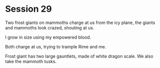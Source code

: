 # Session 29

Two frost giants on mammoths charge at us from the icy plane, the giants and mammoths look crazed, shouting at us.

I grow in size using my empowered blood.

Both charge at us, trying to trample Rime and me.

Frost giant has two large gauntlets, made of white dragon scale. We also take the mammoth tusks.